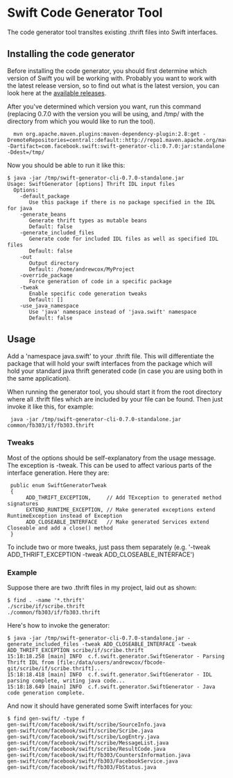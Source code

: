 # Swift Code Generator Tool

The code generator tool transltes existing .thrift files into Swift interfaces.

## Installing the code generator

Before installing the code generator, you should first determine which version of Swift you will be working with. Probably you want to work with the latest release version, so to find out what is the latest version, you can look here at the [available releases](http://search.maven.org/#search%7Cgav%7C1%7Cg%3A%22com.facebook.swift%22%20AND%20a%3A%22swift-generator-cli%22).

After you've determined which version you want, run this command (replacing 0.7.0 with the version you will be using, and /tmp/ with the directory from which you would like to run the tool).

      mvn org.apache.maven.plugins:maven-dependency-plugin:2.8:get -DremoteRepositories=central::default::http://repo1.maven.apache.org/maven2 -Dartifact=com.facebook.swift:swift-generator-cli:0.7.0:jar:standalone -Ddest=/tmp/

Now you should be able to run it like this:

    $ java -jar /tmp/swift-generator-cli-0.7.0-standalone.jar
    Usage: SwiftGenerator [options] Thrift IDL input files
      Options:
        -default_package
           Use this package if there is no package specified in the IDL for java
        -generate_beans
           Generate thrift types as mutable beans
           Default: false
        -generate_included_files
           Generate code for included IDL files as well as specified IDL files
           Default: false
        -out
           Output directory
           Default: /home/andrewcox/MyProject
        -override_package
           Force generation of code in a specific package
        -tweak
           Enable specific code generation tweaks
           Default: []
        -use_java_namespace
           Use 'java' namespace instead of 'java.swift' namespace
           Default: false

## Usage

Add a 'namespace java.swift' to your .thrift file. This will differentiate the package that will hold your swift interfaces from the package which will hold your standard java thrift generated code (in case you are using both in the same application).

When running the generator tool, you should start it from the root directory where all .thrift files which are included by your file can be found. Then just invoke it like this, for example:

     java -jar /tmp/swift-generator-cli-0.7.0-standalone.jar common/fb303/if/fb303.thrift

### Tweaks

Most of the options should be self-explanatory from the usage message. The exception is -tweak. This can be used to affect various parts of the interface generation. Here they are:

     public enum SwiftGeneratorTweak
     {
          ADD_THRIFT_EXCEPTION,     // Add TException to generated method signatures
          EXTEND_RUNTIME_EXCEPTION, // Make generated exceptions extend RuntimeException instead of Exception
          ADD_CLOSEABLE_INTERFACE   // Make generated Services extend Closeable and add a close() method
     }

To include two or more tweaks, just pass them separately (e.g. '-tweak ADD_THRIFT_EXCEPTION -tweak ADD_CLOSEABLE_INTERFACE')

### Example

Suppose there are two .thrift files in my project, laid out as shown:

    $ find . -name '*.thrift'
    ./scribe/if/scribe.thrift
    ./common/fb303/if/fb303.thrift

Here's how to invoke the generator:

    $ java -jar /tmp/swift-generator-cli-0.7.0-standalone.jar -generate_included_files -tweak ADD_CLOSEABLE_INTERFACE -tweak ADD_THRIFT_EXCEPTION scribe/if/scribe.thrift
    15:18:18.258 [main] INFO  c.f.swift.generator.SwiftGenerator - Parsing Thrift IDL from [file:/data/users/andrewcox/fbcode-git/scribe/if/scribe.thrift]...
    15:18:18.418 [main] INFO  c.f.swift.generator.SwiftGenerator - IDL parsing complete, writing java code...
    15:18:18.649 [main] INFO  c.f.swift.generator.SwiftGenerator - Java code generation complete.

And now it should have generated some Swift interfaces for you:

    $ find gen-swift/ -type f
    gen-swift/com/facebook/swift/scribe/SourceInfo.java
    gen-swift/com/facebook/swift/scribe/Scribe.java
    gen-swift/com/facebook/swift/scribe/LogEntry.java
    gen-swift/com/facebook/swift/scribe/MessageList.java
    gen-swift/com/facebook/swift/scribe/ResultCode.java
    gen-swift/com/facebook/swift/fb303/CountersInformation.java
    gen-swift/com/facebook/swift/fb303/FacebookService.java
    gen-swift/com/facebook/swift/fb303/FbStatus.java
